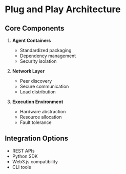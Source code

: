 # Plug and Play Architecture

## Core Components

1. **Agent Containers**
   - Standardized packaging
   - Dependency management
   - Security isolation

2. **Network Layer**
   - Peer discovery
   - Secure communication
   - Load distribution

3. **Execution Environment**
   - Hardware abstraction
   - Resource allocation
   - Fault tolerance

## Integration Options
- REST APIs
- Python SDK
- Web3.js compatibility
- CLI tools
